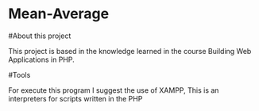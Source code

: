 # Mean-Average


#About this project

This project is based in the knowledge learned in the course Building Web Applications in PHP.


#Tools


For execute this program I suggest the use of XAMPP, This is an interpreters for scripts written in the PHP

